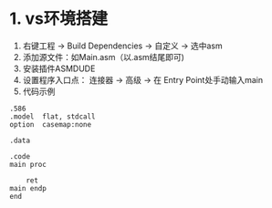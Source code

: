 # 1. vs环境搭建

1. 右键工程 -> Build Dependencies -> 自定义 -> 选中asm
2. 添加源文件：如Main.asm（以.asm结尾即可)
3. 安装插件ASMDUDE
4. 设置程序入口点： 连接器 -> 高级 -> 在 Entry Point处手动输入main
5. 代码示例

```assembly
.586	
.model	flat, stdcall
option	casemap:none

.data	

.code
main proc

	ret	
main endp	
end	
```

